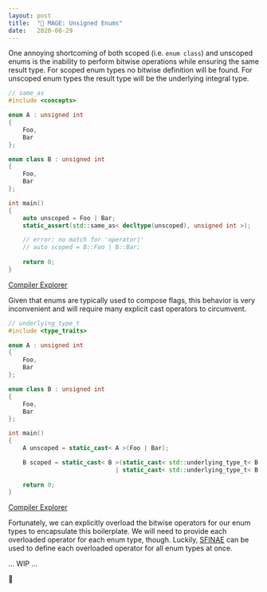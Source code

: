 ```yaml
---
layout: post
title:  "🧙 MAGE: Unsigned Enums"
date:   2020-08-29
---
```


One annoying shortcoming of both scoped (i.e. `enum class`) and unscoped enums is the inability to perform bitwise operations while ensuring the same result type.
For scoped enum types no bitwise definition will be found. For unscoped enum types the result type will be the underlying integral type.

```c++
// same_as
#include <concepts>

enum A : unsigned int
{
    Foo,
    Bar
};

enum class B : unsigned int
{
    Foo,
    Bar
};

int main()
{
    auto unscoped = Foo | Bar;
    static_assert(std::same_as< decltype(unscoped), unsigned int >);

    // error: no match for 'operator|'
    // auto scoped = B::Foo | B::Bar;
    
    return 0;
}
```
[Compiler Explorer](https://godbolt.org/z/saWaev)

Given that enums are typically used to compose flags, this behavior is very inconvenient and will require many explicit cast operators to circumvent.

```c++
// underlying_type_t
#include <type_traits>

enum A : unsigned int
{
    Foo,
    Bar
};

enum class B : unsigned int
{
    Foo,
    Bar
};

int main()
{
    A unscoped = static_cast< A >(Foo | Bar);

    B scoped = static_cast< B >(static_cast< std::underlying_type_t< B > >(B::Foo)
                              | static_cast< std::underlying_type_t< B > >(B::Bar));
    
    return 0;
}
```
[Compiler Explorer](https://godbolt.org/z/c6fsej)

Fortunately, we can explicitly overload the bitwise operators for our enum types to encapsulate this boilerplate.
We will need to provide each overloaded operator for each enum type, though.
Luckily, [SFINAE](https://www.strikerx3.dev/cpp/2019/02/27/typesafe-enum-class-bitmasks-in-cpp.html) can be used to define each overloaded operator for all enum types at once.

... WIP ...

🧙
